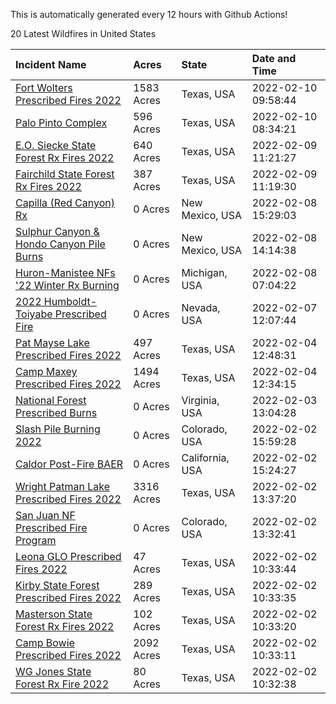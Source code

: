 This is automatically generated every 12 hours with Github Actions!

20 Latest Wildfires in United States

 | Incident Name | Acres | State | Date and Time |
|:---|:---|:---|:---|
| [Fort Wolters Prescribed Fires 2022](https://inciweb.nwcg.gov/incident/7944/) | 1583 Acres | Texas, USA | 2022-02-10 09:58:44 |
| [Palo Pinto Complex](https://inciweb.nwcg.gov/incident/7966/) | 596 Acres | Texas, USA | 2022-02-10 08:34:21 |
| [E.O. Siecke State Forest Rx Fires 2022](https://inciweb.nwcg.gov/incident/7940/) | 640 Acres | Texas, USA | 2022-02-09 11:21:27 |
| [Fairchild State Forest Rx Fires 2022](https://inciweb.nwcg.gov/incident/7935/) | 387 Acres | Texas, USA | 2022-02-09 11:19:30 |
| [Capilla (Red Canyon) Rx](https://inciweb.nwcg.gov/incident/7949/) | 0 Acres | New Mexico, USA | 2022-02-08 15:29:03 |
| [Sulphur Canyon & Hondo Canyon Pile Burns](https://inciweb.nwcg.gov/incident/7948/) | 0 Acres | New Mexico, USA | 2022-02-08 14:14:38 |
| [Huron-Manistee NFs '22 Winter Rx Burning](https://inciweb.nwcg.gov/incident/7928/) | 0 Acres | Michigan, USA | 2022-02-08 07:04:22 |
| [2022 Humboldt-Toiyabe Prescribed Fire](https://inciweb.nwcg.gov/incident/7310/) | 0 Acres | Nevada, USA | 2022-02-07 12:07:44 |
| [Pat Mayse Lake Prescribed Fires 2022](https://inciweb.nwcg.gov/incident/7947/) | 497 Acres | Texas, USA | 2022-02-04 12:48:31 |
| [Camp Maxey Prescribed Fires 2022](https://inciweb.nwcg.gov/incident/7946/) | 1494 Acres | Texas, USA | 2022-02-04 12:34:15 |
| [National Forest Prescribed Burns](https://inciweb.nwcg.gov/incident/7945/) | 0 Acres | Virginia, USA | 2022-02-03 13:04:28 |
| [Slash Pile Burning 2022](https://inciweb.nwcg.gov/incident/4648/) | 0 Acres | Colorado, USA | 2022-02-02 15:59:28 |
| [Caldor Post-Fire BAER](https://inciweb.nwcg.gov/incident/7842/) | 0 Acres | California, USA | 2022-02-02 15:24:27 |
| [Wright Patman Lake Prescribed Fires 2022](https://inciweb.nwcg.gov/incident/7942/) | 3316 Acres | Texas, USA | 2022-02-02 13:37:20 |
| [San Juan NF Prescribed Fire Program](https://inciweb.nwcg.gov/incident/6288/) | 0 Acres | Colorado, USA | 2022-02-02 13:32:41 |
| [Leona GLO Prescribed Fires 2022](https://inciweb.nwcg.gov/incident/7936/) | 47 Acres | Texas, USA | 2022-02-02 10:33:44 |
| [Kirby State Forest Prescribed Fires 2022](https://inciweb.nwcg.gov/incident/7930/) | 289 Acres | Texas, USA | 2022-02-02 10:33:35 |
| [Masterson State Forest Rx Fires 2022](https://inciweb.nwcg.gov/incident/7941/) | 102 Acres | Texas, USA | 2022-02-02 10:33:20 |
| [Camp Bowie Prescribed Fires 2022](https://inciweb.nwcg.gov/incident/7943/) | 2092 Acres | Texas, USA | 2022-02-02 10:33:11 |
| [WG Jones State Forest Rx Fire 2022](https://inciweb.nwcg.gov/incident/7938/) | 80 Acres | Texas, USA | 2022-02-02 10:32:38 |
